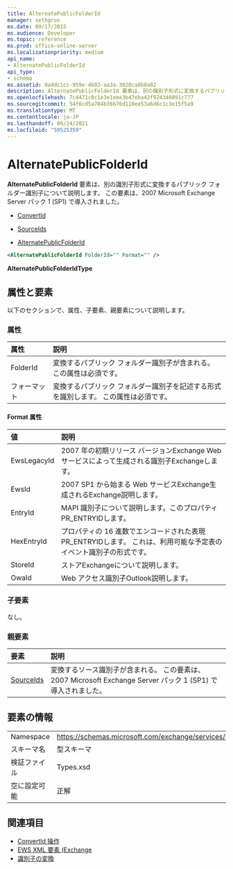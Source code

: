 ```yaml
---
title: AlternatePublicFolderId
manager: sethgros
ms.date: 09/17/2015
ms.audience: Developer
ms.topic: reference
ms.prod: office-online-server
ms.localizationpriority: medium
api_name:
- AlternatePublicFolderId
api_type:
- schema
ms.assetid: 0a4dc1cc-959e-4b93-aa3a-3020ca8b8a02
description: AlternatePublicFolderId 要素は、別の識別子形式に変換するパブリック フォルダー識別子について説明します。 この要素は、2007 Microsoft Exchange Server パック 1 (SP1) で導入されました。
ms.openlocfilehash: 7c4471c0c1e3e1eee3b47eba42f924340891c777
ms.sourcegitcommit: 54f6cd5a704b36b76d110ee53a6d6c1c3e15f5a9
ms.translationtype: MT
ms.contentlocale: ja-JP
ms.lasthandoff: 09/24/2021
ms.locfileid: "59525359"
---
```

# <a name="alternatepublicfolderid"></a>AlternatePublicFolderId

**AlternatePublicFolderId** 要素は、別の識別子形式に変換するパブリック フォルダー識別子について説明します。 この要素は、2007 Microsoft Exchange Server パック 1 (SP1) で導入されました。 
  
- [ConvertId](convertid.md)
  
- [SourceIds](sourceids.md)
  
- [AlternatePublicFolderId](alternatepublicfolderid.md)
  
```xml
<AlternatePublicFolderId FolderId="" Format="" />
```

 **AlternatePublicFolderIdType**
## <a name="attributes-and-elements"></a>属性と要素

以下のセクションで、属性、子要素、親要素について説明します。
  
### <a name="attributes"></a>属性

|**属性**|**説明**|
|:-----|:-----|
|FolderId  <br/> |変換するパブリック フォルダー識別子が含まれる。 この属性は必須です。  <br/> |
|フォーマット  <br/> |変換するパブリック フォルダー識別子を記述する形式を識別します。 この属性は必須です。  <br/> |
   
#### <a name="format-attribute"></a>Format 属性

|**値**|**説明**|
|:-----|:-----|
|EwsLegacyId  <br/> |2007 年の初期リリース バージョンExchange Web サービスによって生成される識別子Exchangeします。  <br/> |
|EwsId  <br/> |2007 SP1 から始まる Web サービスExchange生成されるExchange説明します。  <br/> |
|EntryId  <br/> |MAPI 識別子について説明します。このプロパティPR_ENTRYIDします。  <br/> |
|HexEntryId  <br/> |プロパティの 16 進数でエンコードされた表現PR_ENTRYIDします。 これは、利用可能な予定表のイベント識別子の形式です。  <br/> |
|StoreId  <br/> |ストアExchangeについて説明します。  <br/> |
|OwaId  <br/> |Web アクセス識別子Outlook説明します。  <br/> |
   
### <a name="child-elements"></a>子要素

なし。
  
### <a name="parent-elements"></a>親要素

|**要素**|**説明**|
|:-----|:-----|
|[SourceIds](sourceids.md) <br/> |変換するソース識別子が含まれる。 この要素は、2007 Microsoft Exchange Server パック 1 (SP1) で導入されました。  <br/> |
   
## <a name="element-information"></a>要素の情報

|||
|:-----|:-----|
|Namespace  <br/> |https://schemas.microsoft.com/exchange/services/2006/types  <br/> |
|スキーマ名  <br/> |型スキーマ  <br/> |
|検証ファイル  <br/> |Types.xsd  <br/> |
|空に設定可能  <br/> |正解  <br/> |
   
## <a name="see-also"></a>関連項目

- [ConvertId 操作](convertid-operation.md)
- [EWS XML 要素 (Exchange](ews-xml-elements-in-exchange.md)
- [識別子の変換](https://msdn.microsoft.com/library/a5391746-b6ef-4f48-8fc8-8255258651aa%28Office.15%29.aspx)

